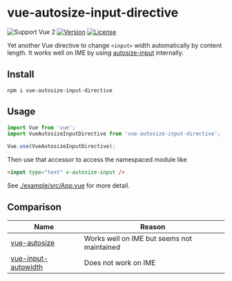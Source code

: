 # vue-autosize-input-directive

![Support Vue 2](https://img.shields.io/badge/support-Vue%202-yellowgreen.svg)
[![Version](https://img.shields.io/npm/v/vue-autosize-input-directive.svg)](https://www.npmjs.com/package/vue-autosize-input-directive)
[![License](https://img.shields.io/github/license/fixpoint/vue-autosize-input-directive.svg)](LICENSE)

Yet another Vue directive to change `<input>` width automatically by content length.
It works well on IME by using [autosize-input](https://github.com/yuanqing/autosize-input) internally.

## Install

```
npm i vue-autosize-input-directive
```

## Usage

```javascript
import Vue from 'vue';
import VueAutosizeInputDirective from 'vue-autosize-input-directive';

Vue.use(VueAutosizeInputDirective);
```

Then use that accessor to access the namespaced module like

```html
<input type="text" v-autosize-input />
```

See [./example/src/App.vue](./example/src/App.vue) for more detail.

## Comparison

| Name                                                                   | Reason                                     |
| ---------------------------------------------------------------------- | ------------------------------------------ |
| [vue-autosize](https://github.com/mage3k/vue-autosize)                 | Works well on IME but seems not maintained |
| [vue-input-autowidth](https://github.com/syropian/vue-input-autowidth) | Does not work on IME                       |
